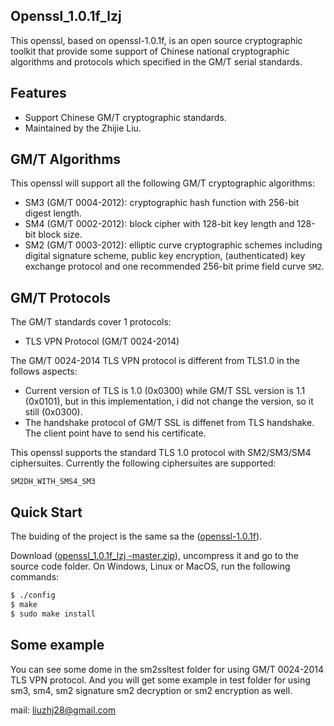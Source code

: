 ## Openssl_1.0.1f_lzj 


This openssl, based on openssl-1.0.1f, is an open source cryptographic toolkit that provide some support of Chinese national cryptographic algorithms and protocols which specified in the GM/T serial standards.


## Features

 - Support Chinese GM/T cryptographic standards.
 - Maintained by the Zhijie Liu. 

## GM/T Algorithms

This openssl will support all the following GM/T cryptographic algorithms:

 - SM3 (GM/T 0004-2012): cryptographic hash function with 256-bit digest length.
 - SM4 (GM/T 0002-2012): block cipher with 128-bit key length and 128-bit block size.
 - SM2 (GM/T 0003-2012): elliptic curve cryptographic schemes including digital signature scheme, public key encryption, (authenticated) key exchange protocol and one recommended 256-bit prime field curve `SM2`.

## GM/T Protocols

The GM/T standards cover 1 protocols:

 - TLS VPN Protocol  (GM/T 0024-2014)

The GM/T 0024-2014 TLS VPN protocol is different from TLS1.0 in the follows aspects:

 - Current version of TLS is 1.0 (0x0300) while GM/T SSL version is 1.1 (0x0101), but in this implementation, i did not change the version, so it still (0x0300).
 - The handshake protocol of GM/T SSL is diffenet from TLS handshake. The client point have to send his certificate. 


This openssl supports the standard TLS 1.0 protocol with SM2/SM3/SM4 ciphersuites. Currently the following ciphersuites are supported:

```
SM2DH_WITH_SMS4_SM3
```

## Quick Start

The buiding of the project is the same sa the ([openssl-1.0.1f](https://www.openssl.org/source/old/1.0.1/)).

Download ([openssl_1.0.1f_lzj -master.zip](https://github.com/lzj2015/openssl_1.0.1f_lzj.git)), uncompress it and go to the source code folder. On Windows, Linux or MacOS, run the following commands:

 ```sh
 $ ./config
 $ make
 $ sudo make install
 ```
 
## Some example
You can see some dome in the sm2ssltest folder for using GM/T 0024-2014 TLS VPN protocol.
And you will get some example in test folder for using sm3, sm4, sm2 signature sm2 decryption or sm2 encryption as well.



mail: liuzhj28@gmail.com
